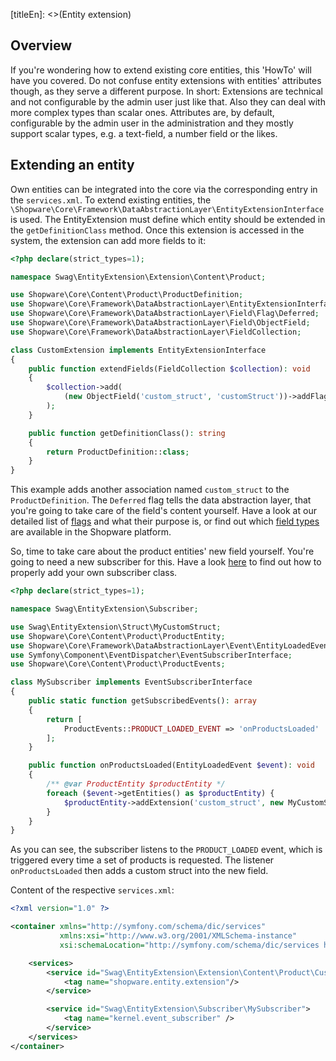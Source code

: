 [titleEn]: <>(Entity extension)

## Overview

If you're wondering how to extend existing core entities, this 'HowTo' will have you covered.
Do not confuse entity extensions with entities' attributes though, as they serve a different purpose.
In short: Extensions are technical and not configurable by the admin user just like that.
Also they can deal with more complex types than scalar ones.
Attributes are, by default, configurable by the admin user in the administration and they mostly support scalar types, e.g. a
text-field, a number field or the likes.

## Extending an entity

Own entities can be integrated into the core via the corresponding entry in the `services.xml`.
To extend existing entities, the `\Shopware\Core\Framework\DataAbstractionLayer\EntityExtensionInterface` is used.
The EntityExtension must define which entity should be extended in the `getDefinitionClass` method.
Once this extension is accessed in the system, the extension can add more fields to it:

```php
<?php declare(strict_types=1);

namespace Swag\EntityExtension\Extension\Content\Product;

use Shopware\Core\Content\Product\ProductDefinition;
use Shopware\Core\Framework\DataAbstractionLayer\EntityExtensionInterface;
use Shopware\Core\Framework\DataAbstractionLayer\Field\Flag\Deferred;
use Shopware\Core\Framework\DataAbstractionLayer\Field\ObjectField;
use Shopware\Core\Framework\DataAbstractionLayer\FieldCollection;

class CustomExtension implements EntityExtensionInterface
{
    public function extendFields(FieldCollection $collection): void
    {
        $collection->add(
            (new ObjectField('custom_struct', 'customStruct'))->addFlags(new Deferred())
        );
    }

    public function getDefinitionClass(): string
    {
        return ProductDefinition::class;
    }
}
```

This example adds another association named `custom_struct` to the `ProductDefinition`.
The `Deferred` flag tells the data abstraction layer, that you're going to take care of the field's content yourself.
Have a look at our detailed list of [flags](../2-internals/1-core/20-data-abstraction-layer/090-flags.md) and what their purpose is, or find out which [field types](../2-internals/1-core/20-data-abstraction-layer/080-types.md) are available in the Shopware
platform.

So, time to take care about the product entities' new field yourself.
You're going to need a new subscriber for this. Have a look [here](./040-register-subscriber.md) to find out how to properly add your own subscriber class.

```php
<?php declare(strict_types=1);

namespace Swag\EntityExtension\Subscriber;

use Swag\EntityExtension\Struct\MyCustomStruct;
use Shopware\Core\Content\Product\ProductEntity;
use Shopware\Core\Framework\DataAbstractionLayer\Event\EntityLoadedEvent;
use Symfony\Component\EventDispatcher\EventSubscriberInterface;
use Shopware\Core\Content\Product\ProductEvents;

class MySubscriber implements EventSubscriberInterface
{
    public static function getSubscribedEvents(): array
    {
        return [
            ProductEvents::PRODUCT_LOADED_EVENT => 'onProductsLoaded'
        ];
    }

    public function onProductsLoaded(EntityLoadedEvent $event): void
    {
        /** @var ProductEntity $productEntity */
        foreach ($event->getEntities() as $productEntity) {
            $productEntity->addExtension('custom_struct', new MyCustomStruct());
        }
    }
}
```

As you can see, the subscriber listens to the `PRODUCT_LOADED` event, which is triggered every time a set of products
is requested.
The listener `onProductsLoaded` then adds a custom struct into the new field.

Content of the respective `services.xml`:
```xml
<?xml version="1.0" ?>

<container xmlns="http://symfony.com/schema/dic/services"
           xmlns:xsi="http://www.w3.org/2001/XMLSchema-instance"
           xsi:schemaLocation="http://symfony.com/schema/dic/services http://symfony.com/schema/dic/services/services-1.0.xsd">

    <services>
        <service id="Swag\EntityExtension\Extension\Content\Product\CustomExtension">
            <tag name="shopware.entity.extension"/>
        </service>

        <service id="Swag\EntityExtension\Subscriber\MySubscriber">
            <tag name="kernel.event_subscriber" />
        </service>
    </services>
</container>
```

